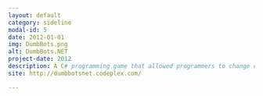 ```yaml
---
layout: default
category: sideline
modal-id: 5
date: 2012-01-01
img: DumbBots.png
alt: DumbBots.NET
project-date: 2012
description: A C# programming game that allowed programmers to change code that controlled an AI player in real time. 
site: http://dumbbotsnet.codeplex.com/

---
```

